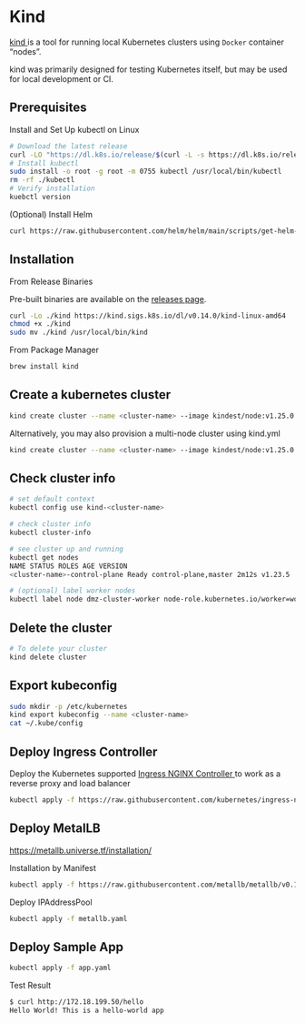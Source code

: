 # Kind

[ kind ](https://kind.sigs.k8s.io/) is a tool for running local Kubernetes clusters using `Docker` container “nodes”.

kind was primarily designed for testing Kubernetes itself, but may be used for local development or CI.

## Prerequisites

Install and Set Up kubectl on Linux

```bash
# Download the latest release
curl -LO "https://dl.k8s.io/release/$(curl -L -s https://dl.k8s.io/release/stable.txt)/bin/linux/amd64/kubectl"
# Install kubectl
sudo install -o root -g root -m 0755 kubectl /usr/local/bin/kubectl
rm -rf ./kubectl
# Verify installation
kuebctl version
```

(Optional) Install Helm

```bash
curl https://raw.githubusercontent.com/helm/helm/main/scripts/get-helm-3 | bash
```

## Installation

From Release Binaries

Pre-built binaries are available on the [releases page](https://github.com/kubernetes-sigs/kind/releases).

```bash
curl -Lo ./kind https://kind.sigs.k8s.io/dl/v0.14.0/kind-linux-amd64
chmod +x ./kind
sudo mv ./kind /usr/local/bin/kind
```

From Package Manager

```bash
brew install kind
```

## Create a kubernetes cluster

```bash
kind create cluster --name <cluster-name> --image kindest/node:v1.25.0
```

Alternatively, you may also provision a multi-node cluster using kind.yml

```bash
kind create cluster --name <cluster-name> --image kindest/node:v1.25.0 --config kind.yaml
```

## Check cluster info

```bash
# set default context
kubectl config use kind-<cluster-name>

# check cluster info
kubectl cluster-info

# see cluster up and running
kubectl get nodes
NAME STATUS ROLES AGE VERSION
<cluster-name>-control-plane Ready control-plane,master 2m12s v1.23.5

# (optional) label worker nodes
kubectl label node dmz-cluster-worker node-role.kubernetes.io/worker=worker
```

## Delete the cluster

```bash
# To delete your cluster
kind delete cluster
```

## Export kubeconfig

```bash
sudo mkdir -p /etc/kubernetes
kind export kubeconfig --name <cluster-name>
cat ~/.kube/config
```

## Deploy Ingress Controller

Deploy the Kubernetes supported [ Ingress NGINX Controller ](https://git.k8s.io/ingress-nginx/README.md#readme) to work as a reverse proxy and load balancer

```bash
kubectl apply -f https://raw.githubusercontent.com/kubernetes/ingress-nginx/main/deploy/static/provider/kind/deploy.yaml
```

## Deploy MetalLB

https://metallb.universe.tf/installation/

Installation by Manifest

```bash
kubectl apply -f https://raw.githubusercontent.com/metallb/metallb/v0.13.5/config/manifests/metallb-native.yaml
```

Deploy IPAddressPool

```bash
kubectl apply -f metallb.yaml
```

## Deploy Sample App

```bash
kubectl apply -f app.yaml
```

Test Result

```bash
$ curl http://172.18.199.50/hello
Hello World! This is a hello-world app
```
